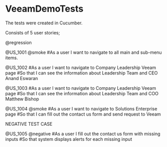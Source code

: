 # VeeamDemoTests
The tests were created in Cucumber.

Consists of 5 user stories;

@regression

@US_1001 @smoke
  #As a user I want to navigate to all main and sub-menu items.

@US_1002 
  #As a user I want to navigate to Company Leadership Veeam page
  #So that I can see the information about Leadership Team and CEO Anand Eswaran
          
@US_1003 
  #As a user I want to navigate to Company Leadership Veeam page
  #So that I can see the information about Leadership Team and COO Matthew Bishop
          
@US_1004 @smoke
  #As a user I want to navigate to Solutions Enterprise page
  #So that I can fill out the contact us form and send request to Veeam
          
NEGATIVE TEST CASE

@US_1005 @negative
  #As a user I fill out the contact us form with missing inputs
  #So that system displays alerts for each missing input
